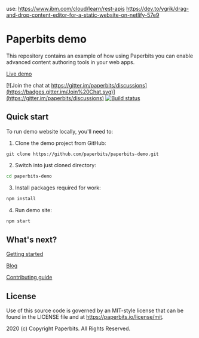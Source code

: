 use: https://www.ibm.com/cloud/learn/rest-apis
https://dev.to/ygrik/drag-and-drop-content-editor-for-a-static-website-on-netlify-57e9

# Paperbits demo

This repository contains an example of how using Paperbits you can enable advanced content authoring tools in your web apps.

[Live demo](https://demo.paperbits.io)

[![Join the chat at https://gitter.im/paperbits/discussions](https://badges.gitter.im/Join%20Chat.svg)](https://gitter.im/paperbits/discussions)
[![Build status](https://dev.azure.com/paperbits/Paperbits/_apis/build/status/PR%20build%20-%20paperbits-demo)](https://dev.azure.com/paperbits/Paperbits/_build/latest?definitionId=4)

## Quick start

To run demo website locally, you'll need to:

1. Clone the demo project from GitHub:

```
git clone https://github.com/paperbits/paperbits-demo.git
```

2. Switch into just cloned directory:

```bash
cd paperbits-demo
```

3. Install packages required for work:

```bash
npm install
```

4. Run demo site:

```bash
npm start
```

## What's next?

[Getting started](https://paperbits.io/wiki/getting-started)

[Blog](https://paperbits.io/blog)

[Contributing guide](https://paperbits.io/contributing)

## License

Use of this source code is governed by an MIT-style license that can be found in the LICENSE file and at https://paperbits.io/license/mit.

2020 (c) Copyright Paperbits. All Rights Reserved.
